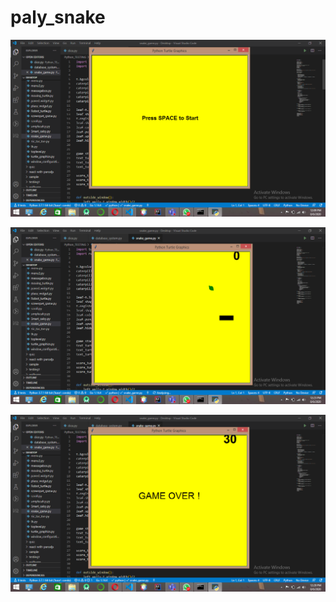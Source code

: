 # paly_snake

![Screenshot](Screenshot.png)

![Screenshot](Screenshot1.png)

![Screenshot](Screenshot2.png)
